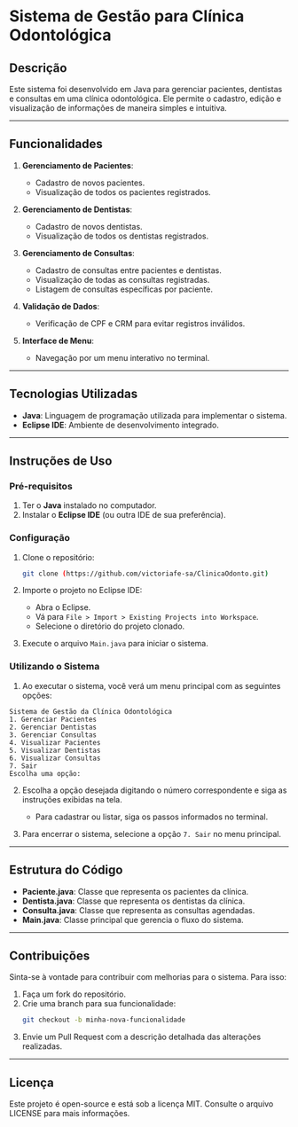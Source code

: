 # Sistema de Gestão para Clínica Odontológica

## Descrição
Este sistema foi desenvolvido em Java para gerenciar pacientes, dentistas e consultas em uma clínica odontológica. Ele permite o cadastro, edição e visualização de informações de maneira simples e intuitiva.

---

## Funcionalidades

1. **Gerenciamento de Pacientes**:
   - Cadastro de novos pacientes.
   - Visualização de todos os pacientes registrados.

2. **Gerenciamento de Dentistas**:
   - Cadastro de novos dentistas.
   - Visualização de todos os dentistas registrados.

3. **Gerenciamento de Consultas**:
   - Cadastro de consultas entre pacientes e dentistas.
   - Visualização de todas as consultas registradas.
   - Listagem de consultas específicas por paciente.

4. **Validação de Dados**:
   - Verificação de CPF e CRM para evitar registros inválidos.

5. **Interface de Menu**:
   - Navegação por um menu interativo no terminal.

---

## Tecnologias Utilizadas
- **Java**: Linguagem de programação utilizada para implementar o sistema.
- **Eclipse IDE**: Ambiente de desenvolvimento integrado.

---

## Instruções de Uso

### Pré-requisitos
1. Ter o **Java** instalado no computador.
2. Instalar o **Eclipse IDE** (ou outra IDE de sua preferência).

### Configuração
1. Clone o repositório:
   ```bash
   git clone (https://github.com/victoriafe-sa/ClinicaOdonto.git)
   ```
2. Importe o projeto no Eclipse IDE:
   - Abra o Eclipse.
   - Vá para `File > Import > Existing Projects into Workspace`.
   - Selecione o diretório do projeto clonado.

3. Execute o arquivo `Main.java` para iniciar o sistema.

### Utilizando o Sistema
1. Ao executar o sistema, você verá um menu principal com as seguintes opções:

```
Sistema de Gestão da Clínica Odontológica
1. Gerenciar Pacientes
2. Gerenciar Dentistas
3. Gerenciar Consultas
4. Visualizar Pacientes
5. Visualizar Dentistas
6. Visualizar Consultas
7. Sair
Escolha uma opção: 
```

2. Escolha a opção desejada digitando o número correspondente e siga as instruções exibidas na tela.
   - Para cadastrar ou listar, siga os passos informados no terminal.

3. Para encerrar o sistema, selecione a opção `7. Sair` no menu principal.

---

## Estrutura do Código
- **Paciente.java**: Classe que representa os pacientes da clínica.
- **Dentista.java**: Classe que representa os dentistas da clínica.
- **Consulta.java**: Classe que representa as consultas agendadas.
- **Main.java**: Classe principal que gerencia o fluxo do sistema.

---

## Contribuições
Sinta-se à vontade para contribuir com melhorias para o sistema. Para isso:
1. Faça um fork do repositório.
2. Crie uma branch para sua funcionalidade:
   ```bash
   git checkout -b minha-nova-funcionalidade
   ```
3. Envie um Pull Request com a descrição detalhada das alterações realizadas.

---

## Licença
Este projeto é open-source e está sob a licença MIT. Consulte o arquivo LICENSE para mais informações.
